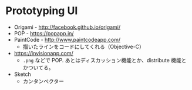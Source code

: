 Prototyping UI
===

- Origami - http://facebook.github.io/origami/
- POP - https://popapp.in/
- PaintCode - http://www.paintcodeapp.com/
  * 描いたラインをコードにしてくれる（Objective-C）
- https://invisionapp.com/
  * `.png` などで POP. あとはディスカッション機能とか、distribute 機能とかついてる。
- Sketch
  * カンタンベクター
